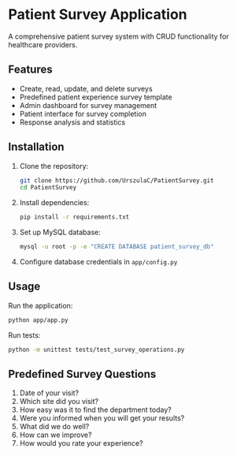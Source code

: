 # Patient Survey Application

A comprehensive patient survey system with CRUD functionality for healthcare providers.

## Features

- Create, read, update, and delete surveys
- Predefined patient experience survey template
- Admin dashboard for survey management
- Patient interface for survey completion
- Response analysis and statistics

## Installation

1. Clone the repository:
   ```bash
   git clone https://github.com/UrszulaC/PatientSurvey.git
   cd PatientSurvey
   ```

2. Install dependencies:
   ```bash
   pip install -r requirements.txt
   ```

3. Set up MySQL database:
   ```bash
   mysql -u root -p -e "CREATE DATABASE patient_survey_db"
   ```

4. Configure database credentials in `app/config.py`

## Usage

Run the application:
```bash
python app/app.py
```

Run tests:
```bash
python -m unittest tests/test_survey_operations.py
```

## Predefined Survey Questions

1. Date of your visit?
2. Which site did you visit?
3. How easy was it to find the department today?
4. Were you informed when you will get your results?
5. What did we do well?
6. How can we improve?
7. How would you rate your experience?
